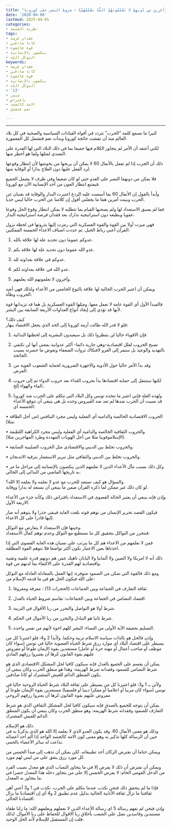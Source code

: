 ```yaml
---
title: "الانفال 60 {وَآخَرِينَ مِن دُونِهِمْ لَا تَعْلَمُونَهُمُ اللَّهُ يَعْلَمُهُمْ} – شروط النصر على كورونا"
date: '2020-04-08'
lastmod: 2025-04-05
categories:
- نظرية القيمة
tags:
- فقدان فرصة
- كانا صادقين
- قوة فالقوة
- ينكصون بالإنسانية
- التوكل الله
keywords:
- فقدان فرصة
- كانا صادقين
- قوة فالقوة
- ينكصون بالإنسانية
- التوكل الله
- '13'
- ستمر
- بافتراض
- الامة كالجسد
- تعم فتشمل

---
```

****

كثيرا ما نسمع كلمة “الحرب” تتردد في أفواه القيادات السياسية والصحية في كل بلاد العالم منذ أن تفشت جائحة كورونا وبدأت تعم فتشمل كل المعمورة.

لكني أعتقد أن الأمر لم يتجاوز الكلام فيها جميعا بما في ذلك البلاد التي لها القدرة على التصدي لمثلها ولما هو أخطر منها.

ذلك أن الحرب إذا لم تعمل بالأنفال 60 لا يمكن أن يربحها من يخوضها لأن انتظار وقوعها لرد الفعل عليها دون العلاج بدارا أو الوقاية منها.

فلا يمكن من دونهما النصر على العدو حتى لو كان ضعيفا وفي ظرف لا يشمل الجميع فيمتنع انتظار العون من أحد الإنسانية الآن مع كورونا.

وأبدأ بالقول إن الأنفال 60 بما أسست عليه الردع اعتبرت البدار والوقاية قد يغنيان عن الحرب وبينت أمرين هما ما يجعلني أقول إن كلامنا عن الحرب حاليا ليس جديا.

فما لم يسبق الاستعداد لها ولم يصحبها القيام بما تتطلبه لا يمكن انتظار وقوع الحل وقوعا عفويا وبطبعه دون استراتيجية تدارك بعد فقدان فرصة استراتيجية البدار.

فهي ميزت أولا بين القوة والقوة العسكرية التي رمزت إليها بذروتها في لحظة نزول القرآن أعني رباط الخيل. ثم حددت اصناف الاعداء الخمسة الممكنين:

1. عدوكم عموما دون تحديد علة لها علاقة بالله.

2. عدو الله عموما دون تحديد علة لها علاقة بكم.

3. عدوكم في علاقة بعداوته لله.

4. عدو الله في علاقة بعداوته لكم.

5. وآخرون لا تعلمونهم الله يعلمهم.

ويمكن أن اعتبر الحرب الحالية لها علاقة بالنوع الخامس من الأعداء ولذلك فهي أشد الحروب وطأة.

فالمبدأ الأول أي القوة عامة لا تعمل معها. ومثلها القوة العسكرية بل هما قد تزيدانها قوة لأنها قد تؤدي إلى إيجاد أنواع العداوات الأربعة السابقة بين البشر.

كيف ذلك؟   
فلو لا قدر الله طالت أزمة كورونا إلى الحد الذي يجعل الاقتصاد ينهار:

1. فإن الاقوياء حاليا لن يتنظروا ذلك بل سيعيدون البشرية إلى لحظتها البدائية.

2. تصبح الحروب لعلل اقتصادية-وهي جارية دائما- أكثر عدوانية بمعنى أنها لن تكتفي بالتهديد والوعيد بل ستمر إلى الغزو لافتكاك ثروات الضعفاء وتعوض ما خسرته بسبب الجائحة.

3. وقد بدأ الأمر حاليا حول الأدوية والاجهزة الضرورية لحماية الشعوب القوية من المرض.

4. لكنها ستنتقل إلى حماية اقتصادها بدأ بحروب الغذاء بعد حروب الدواء ثم إلى حروب الماء والهواء إلخ..

5. ولهذه العلة فإني اعتبر ما تتخذه تونس وكل البلاد التي تتكلم على الحرب ضد كورونا قد نسيت أن الحرب ضدها لم تعد ضد الفيروس وحده بل هي ينبغي أن تتوقع الأعداء الخمسة أي:

• الحروب الاقتصادية الخالصة والدامية أي الفعلية وليس مجرد التنافس (من أجل الطاقة مثلا).

• والحروب الثقافية الخالصة والدامية أي الفعلية وليس مجرد الكراهية اللطيفة (الإسلاموفوبيا مثلا من أجل الهويات المهددة وطرد المهاجرين مثلا).

• والحروب تخلط بين الديني والاقتصادي مثل الحروب الصليبية السابقة.

• والحروب تخلط بين الديني والثقافي مثل تبرير الاستعمار بترقية الانديجان.

• وكل ذلك بسبب مآل الأعداء الذين لا نعلمهم الذين ينكصون بالإنسانية إلى مراحل ما مر به تاريخها الماضي من البدائي إلى الحالي.

والسؤال هو كيف نستعد للحرب مع عدو لا نعلمه ولا يعلمه إلا الله؟   
لو كان ذلك غير ممكن لما ذكره القرآن ضمن ما ينبغي أن نستعد له بدارا ووقاية.

وإذن فإنه ينبغي أن يعتبر الحالة القصوى في الاستعداد بافتراض ذلك وكأنه جزء من الأعداء الاربعة الأول.

فيكون القصد تحرير الإنسان من توهم قوته بلغت الغاية فيبقى حذرا ولا يتوهم أنه صار إليها قادرا على كل الاعداء.

وحينها فإن الاستعداد لا يتعارض مع التوكل.   
فنتحرر من التواكل بتحقيق كل ما نستطيع مع التوكل وعدم توهم كمال الاستعداد.

فمن لا نعلمهم من الاعداء هم كل ما يترتب على نسيان هذه الغاية القصوى التي إذا اخذناها بعين الاعتبار نكون أكثر تواضعا فلا نتوهم القوة المطلقة.

ذلك أنه لا امريكا ولا الصين ولا ألمانيا ولا اليابان ناهيك عمن هم دونهم قدرة علمية وتقنية واقتصادية لهم القدرة على الاكتفاء بما لديهم من قوة.

ومع ذلك فالقوة التي تمكن من الصمود متوفرة: إنها العمل بالمعادلة العادلة مع التوكل على الله فيكون الحل هو في ما قدمه الإسلام من:

1. ثقافة التعارف في الجماعة وبين الجماعات (الحجرات 13) : معرفة ومعروفا.

2. اقتصاد التضامن في الجماعة وبين الجماعات: تقاسم شروط الحياة بالعدل.

3. شرط أولا هو التواصل والتحرر من ربا الأقوال في التربية.

4. شرط ثانيا هو التبادل والتحرر من ربا الأموال في الحكم.

5. التسليم بحقيقة الآية الأولى من النساء: البشر كلهم اخوة لأنهم من نفس واحدة.

وإذن فالحل هو بالذات سياسة الاسلام تربية وحكما. ولأبدأ 2 و4: فلو اعتبرنا كل من يسيطر على اقتصاد البلاد أي موارد رزق شرط الحياة العضوية حاليا في تونس (سواء كان موظف أو صاحب أعمال أو مهنة حرة أو عامل) مستعدين بقوة الإيمان طوعا أو مفروض عليهم بقوة القانون كرها أن يعتبروا رزقهم المادي

يمكن أن يقسم على الجميع بالعدل فإنه سيكون كافيا لحل المشكل الاقتصادي الذي هو شرط التضامن للصمود وفقدانه شرط الهزيمة: وهذا هو منطق الحرب وكان ينبغي أن يكون المنطق الدائم للعيش المشترك لو كانا صادقين.

ولأثن بـ 1 و3: فلو اعتبرنا كل من يسيطر على ثقافة البلاد شرط الحياة الروحية حاليا في تونس (سواء كان مربيا أو اعلاميا أو مفكرا دينيا أو فلسفيا) مستعدين بقوة الإيمان طوعا أو مفروض عليهم بقوة القانون كرها أن يعتروا رزقهم الروحي

يمكن أن يتوجه للجميع بالصدق فإنه سيكون كافيا لحل المشكل الثقافي الذي هو شرط التعارف للصمود وفقدانه شرط الهزيمة: وهو منطق الحرب وكان ينبغي أن يكون المنطق الدائم للعيش المشترك.

ذلك هو الإسلام.   
وذلك هو معنى الأنفال 60. وقد يكون العدو الذي لا يعلمه إلا الله هو الذي يذكرنا به في حين أن الرسالة كلها تذكير به وهو معنى كون الامة كالجسد الواحد إذا ألم أحد أعضائه تداعت له سائر الأعضاء بالحمى.

ويمكن ختاما أن نفترض الزكان أحد تطبيقاته. لكن يمكن أن نذهب إلى مبدأ الخمس من كل مورد رزق ينفق على من ليس لهم مورد.

ويمكن أن نفترض أن ذلك لا يفرض إلا في ما يتجاوز النصاب الذي هو معدل نصيب الفرد من الدخل القومي الخام: لا يفرض الخمس إلا على من يتجاوز دخله هذا المعدل حصرا في ما يتجاوز به المعدل.

فإذا ما لم يتحقق ذلك فنحن نكذب عندما نتكلم على الحرب. نكذب في 1 و3 أعني أهن ثقافتنا ما تزال ثقافة الأنانية الحالية بدليل عدم تطبيق 2 و4 أي إن اقتصادنا ما يزال اقتصادنا الحالي.

وإذن فنحن لم نفهم رسالة 5 اي رسالة الأعداء الذين لا نعملهم ويعلمهم الله: ما زلنا طغاة مستبدين وفاسدين نمثل على الشعب بأخلاق ربا الاقوال للحفاظ على ربا الأموال. لذلك قلت إن المستقبل للإسلام لأنه الحل الوحيد.

###

